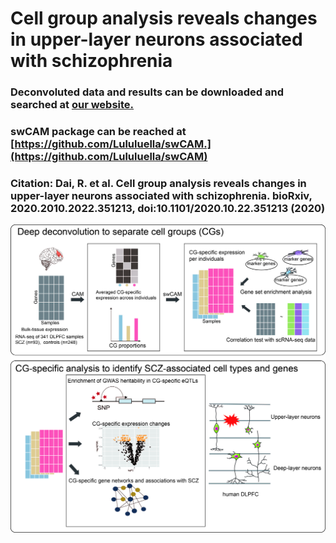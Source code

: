 # Cell group analysis reveals changes in upper-layer neurons associated with schizophrenia

### Deconvoluted data and results can be downloaded and searched at [our website.](http://lbpg.upstate.edu/module_search/)
### swCAM package can be reached at [https://github.com/Lululuella/swCAM.](https://github.com/Lululuella/swCAM)
### Citation: Dai, R. et al. Cell group analysis reveals changes in upper-layer neurons associated with schizophrenia. bioRxiv, 2020.2010.2022.351213, doi:10.1101/2020.10.22.351213 (2020)

![image](https://github.com/RujiaDai/CellSpecificAnalysis/blob/master/figures/figures1.jpg)
